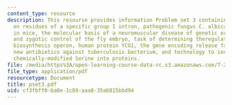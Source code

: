 ```yaml
---
content_type: resource
description: This resourse provides information Problem set 3 containing 10 question
  on residues of a specific group I intron, pathogenic fungus C. albicans, eye development
  in mice, the molecular basis of a neuromuscular disease of genetic origin, maternal
  and zygotic control of the fly embryo, task of determining theregulation of lysine
  biosynthesis operon, human protein YCG1, the gene encoding release factor 3, identifying
  new antibiotics against tuberculosis bacterium, and technology to incorporate a
  chemically-modified Serine into proteins.
file: /media/https%3A/open-learning-course-data-rc.s3.amazonaws.com/7-28-molecular-biology-spring-2005/cf3fbff0ba0e1c89aaa835a6015bbd94_pset3.pdf
file_type: application/pdf
resourcetype: Document
title: pset3.pdf
uid: cf3fbff0-ba0e-1c89-aaa8-35a6015bbd94
---
```

